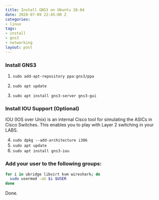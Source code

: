 ```yaml
---
title: Install GNS3 on Ubuntu 20.04
date: 2020-07-09 22:45:00 Z
categories:
- linux
tags:
- install
- gns3
- networking
layout: post
---
```

### Install GNS3

1. `sudo add-apt-repository ppa:gns3/ppa`

2. `sudo apt update`

3. `sudo apt install gns3-server gns3-gui`


### Install IOU Support (Optional)

IOU (IOS over Unix) is an internal Cisco tool for simulating the ASICs in Cisco Switches. This enables you to play with Layer 2 switching in your LABS.

4. `sudo dpkg --add-architecture i386`
5. `sudo apt update`
6. `sudo apt install gns3-iou`


### Add your user to the following groups:

```bash
for i in ubridge libvirt kvm wireshark; do
  sudo usermod -aG $i $USER
done
```

Done.
